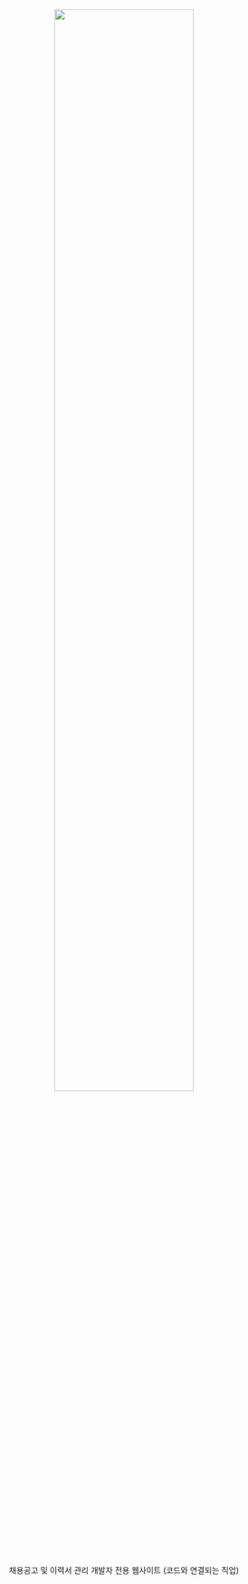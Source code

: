 <div align=center>
<img src="https://github.com/ssong-sk/codeconnect/assets/155614770/dd80f0c3-95ac-4c06-aeb8-cc7c68794694" width="70%">
</div>
<div align=center>
<br>
채용공고 및 이력서 관리 개발자 전용 웹사이트 (코드와 연결되는 직업)
<br>

</div>
